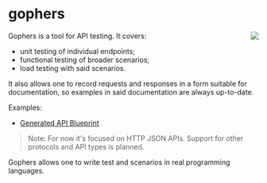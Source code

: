 # gophers

<img align="right" src="https://github.com/gophergala2016/gophers/wiki/logo.png" />

Gophers is a tool for API testing. It covers:
* unit testing of individual endpoints;
* functional testing of broader scenarios;
* load testing with said scenarios.

It also allows one to record requests and responses in a form suitable for documentation,
so examples in said documentation are always up-to-date.

Examples:
 * [Generated API Blueprint](https://rawgit.com/gophergala2016/gophers/master/examples/github-go/github.html)

> Note: For now it's focused on HTTP JSON APIs. Support for other protocols and API types is planned.

Gophers allows one to write test and scenarios in real programming languages.
